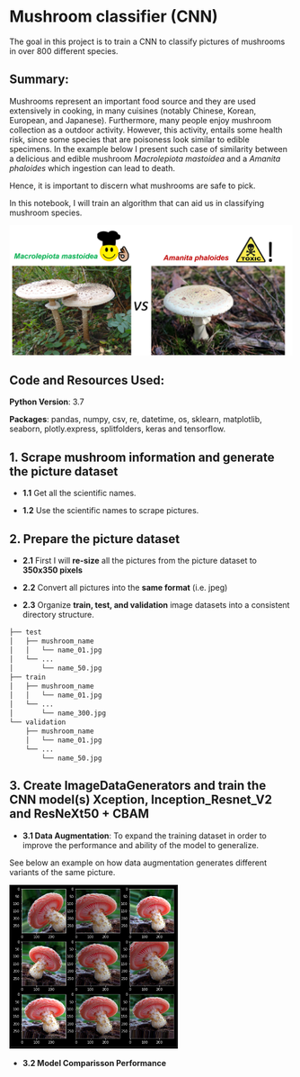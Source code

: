 # Mushroom classifier (CNN)

The goal in this project is to train a CNN to classify pictures of mushrooms in over 800 different species.

## Summary:

Mushrooms represent an important food source and they are used extensively in cooking, in many cuisines (notably Chinese, Korean, European, and Japanese). Furthermore, many people enjoy mushroom collection as a outdoor activity. However, this activity, entails some health risk, since some species that are poisoness look similar to edible specimens. In the example below I present such case of similarity between a delicious and edible mushroom *Macrolepiota mastoidea* and a *Amanita phaloides* which ingestion can lead to death.

Hence, it is important to discern what mushrooms are safe to pick.

In this notebook, I will train an algorithm that can aid us in classifying mushroom species.

<img src="figures/edible_vs_toxic.png" width="600"/> 

## Code and Resources Used:

**Python Version**: 3.7

**Packages**: pandas, numpy, csv, re, datetime, os, sklearn, matplotlib, seaborn, plotly.express, splitfolders, keras and tensorflow.

## 1. Scrape mushroom information and generate the picture dataset

   * **1.1** Get all the scientific names. 

   * **1.2** Use the scientific names to scrape pictures.

## 2. Prepare the picture dataset

   * **2.1**  First I will **re-size** all the pictures from the picture dataset to **350x350 pixels** 

   * **2.2** Convert all pictures into the **same format** (i.e. jpeg)

   * **2.3** Organize **train, test, and validation** image datasets into a consistent directory structure.

    ├── test
    │   ├── mushroom_name
    │   │   └── name_01.jpg
    │   └── ...
    │       └── name_50.jpg
    ├── train
    │   ├── mushroom_name
    │   │   └── name_01.jpg
    │   └── ...
    │       └── name_300.jpg
    └── validation
        ├── mushroom_name
        │   └── name_01.jpg
        └── ...
            └── name_50.jpg
            
## 3. Create ImageDataGenerators and train the CNN model(s) Xception, Inception_Resnet_V2  and ResNeXt50 + CBAM

  * **3.1 Data Augmentation**: To expand the training dataset in order to improve the performance and ability of the model to generalize.
  
  See below an example on how data augmentation generates different variants of the same picture.
  
  <img src="figures/data_augmentation.png" width="300"/> 


* **3.2 Model Comparisson Performance**
